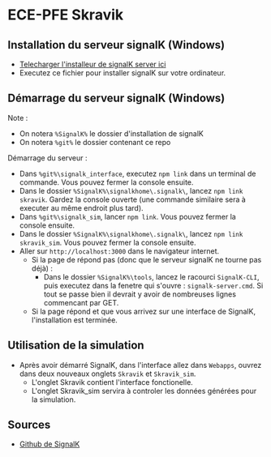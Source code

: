 

# ECE-PFE Skravik
## Installation du serveur signalK (Windows)
- [Telecharger l'installeur de signalK server ici](https://github.com/SignalK/signalk-server-windows/releases/latest/download/signalk-server-setup.exe)
- Executez ce fichier pour installer signalK sur votre ordinateur.

## Démarrage du serveur signalK (Windows)
Note : 
- On notera `%SignalK%` le dossier d'installation de signalK
- On notera `%git%` le dossier contenant ce repo

Démarrage du serveur :
- Dans `%git%\signalk_interface`, executez `npm link` dans un terminal de commande. Vous pouvez fermer la console ensuite.
- Dans le dossier `%SignalK%\signalkhome\.signalk\`, lancez `npm link skravik`. Gardez la console ouverte (une commande similaire sera à executer au même endroit plus tard).
- Dans `%git%\signalk_sim`, lancer `npm link`. Vous pouvez fermer la console ensuite.
- Dans le dossier `%SignalK%\signalkhome\.signalk\`, lancez `npm link skravik_sim`. Vous pouvez fermer la console ensuite.
- Aller sur `http://localhost:3000` dans le navigateur internet.
	- Si la page de répond pas (donc que le serveur signalK ne tourne pas déjà) : 
		- Dans le dossier `%SignalK%\tools`, lancez le racourci `SignalK-CLI`, puis executez dans la fenetre qui s'ouvre : `signalk-server.cmd`. Si tout se passe bien il devrait y avoir de nombreuses lignes commencant par GET. 
	- Si la page répond et que vous arrivez sur une interface de SignalK, l'installation est terminée.

## Utilisation de la simulation
- Après avoir démarré SignalK, dans l'interface allez dans `Webapps`, ouvrez dans deux nouveaux onglets `Skravik` et `Skravik_sim`.
	- L'onglet Skravik contient l'interface fonctionelle.
	- L'onglet Skravik_sim servira à controler les données générées pour la simulation.

## Sources
- [Github de SignalK](https://github.com/SignalK/signalk-server-windows)
